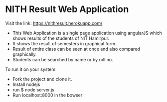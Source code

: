 # NITH Result Web Application
Visit the link: https://nithresult.herokuapp.com/

* This Web Application is a single page application using angularJS which shows results of the students of NIT Hamirpur.
* It shows the result of semesters in graphical form.
* Result of entire class can be seen at once and also compared graphically.
* Students can be searched by name or by roll no.

To run it on your system:

* Fork the project and clone it.
* Install nodejs
* run $ node server.js
* Run localhost:8000 in the bowser
